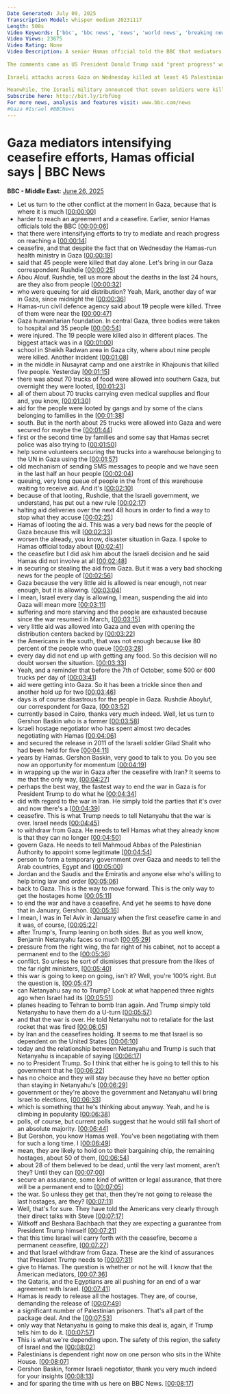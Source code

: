 ```yaml
---
Date Generated: July 09, 2025
Transcription Model: whisper medium 20231117
Length: 500s
Video Keywords: ['bbc', 'bbc news', 'news', 'world news', 'breaking news', 'us news', 'world', 'america', 'usa', 'usa news', 'india news']
Video Views: 23675
Video Rating: None
Video Description: A senior Hamas official told the BBC that mediators have intensified their efforts to broker a new ceasefire and hostage release deal in Gaza, but that negotiations with Israel remain stalled.
 
The comments came as US President Donald Trump said "great progress" was being made since Israel and Iran ended their 12-day war on Tuesday, and that his envoy Steve Witkoff thought an agreement between Israel and Hamas was "very close".
 
Israeli attacks across Gaza on Wednesday killed at least 45 Palestinians, including some who were seeking aid, the Hamas-run health ministry said.
 
Meanwhile, the Israeli military announced that seven soldiers were killed in a bomb attack on Tuesday claimed by Hamas.
Subscribe here: http://bit.ly/1rbfUog
For more news, analysis and features visit: www.bbc.com/news 
#Gaza #Israel #BBCNews
---
```


# Gaza mediators intensifying ceasefire efforts, Hamas official says | BBC News
**BBC - Middle East:** [June 26, 2025](https://www.youtube.com/watch?v=PMHjVTAHrR4)
*  Let us turn to the other conflict at the moment in Gaza, because that is where it is much [[00:00:00](https://www.youtube.com/watch?v=PMHjVTAHrR4&t=0.0s)]
*  harder to reach an agreement and a ceasefire. Earlier, senior Hamas officials told the BBC [[00:00:06](https://www.youtube.com/watch?v=PMHjVTAHrR4&t=6.32s)]
*  that there were intensifying efforts to try to mediate and reach progress on reaching a [[00:00:14](https://www.youtube.com/watch?v=PMHjVTAHrR4&t=14.16s)]
*  ceasefire, and that despite the fact that on Wednesday the Hamas-run health ministry in Gaza [[00:00:19](https://www.youtube.com/watch?v=PMHjVTAHrR4&t=19.84s)]
*  said that 45 people were killed that day alone. Let's bring in our Gaza correspondent Rushdie [[00:00:25](https://www.youtube.com/watch?v=PMHjVTAHrR4&t=25.84s)]
*  Abou Alouf. Rushdie, tell us more about the deaths in the last 24 hours, are they also from people [[00:00:32](https://www.youtube.com/watch?v=PMHjVTAHrR4&t=32.08s)]
*  who were queuing for aid distribution? Yeah, Mark, another day of war in Gaza, since midnight the [[00:00:36](https://www.youtube.com/watch?v=PMHjVTAHrR4&t=36.96s)]
*  Hamas-run civil defence agency said about 19 people were killed. Three of them were near the [[00:00:47](https://www.youtube.com/watch?v=PMHjVTAHrR4&t=47.6s)]
*  Gaza humanitarian foundation. In central Gaza, three bodies were taken to hospital and 35 people [[00:00:54](https://www.youtube.com/watch?v=PMHjVTAHrR4&t=54.0s)]
*  were injured. The 19 people were killed also in different places. The biggest attack was in a [[00:01:00](https://www.youtube.com/watch?v=PMHjVTAHrR4&t=60.96s)]
*  school in Sheikh Radwan area in Gaza city, where about nine people were killed. Another incident [[00:01:08](https://www.youtube.com/watch?v=PMHjVTAHrR4&t=68.64s)]
*  in the middle in Nusayrat camp and one airstrike in Khajounis that killed five people. Yesterday [[00:01:15](https://www.youtube.com/watch?v=PMHjVTAHrR4&t=75.76s)]
*  there was about 70 trucks of food were allowed into southern Gaza, but overnight they were looted, [[00:01:23](https://www.youtube.com/watch?v=PMHjVTAHrR4&t=83.44s)]
*  all of them about 70 trucks carrying even medical supplies and flour and, you know, [[00:01:30](https://www.youtube.com/watch?v=PMHjVTAHrR4&t=90.8s)]
*  aid for the people were looted by gangs and by some of the clans belonging to families in the [[00:01:38](https://www.youtube.com/watch?v=PMHjVTAHrR4&t=98.48s)]
*  south. But in the north about 25 trucks were allowed into Gaza and were secured for maybe the [[00:01:44](https://www.youtube.com/watch?v=PMHjVTAHrR4&t=104.47999999999999s)]
*  first or the second time by families and some say that Hamas secret police was also trying to [[00:01:50](https://www.youtube.com/watch?v=PMHjVTAHrR4&t=110.88s)]
*  help some volunteers securing the trucks into a warehouse belonging to the UN in Gaza using the [[00:01:57](https://www.youtube.com/watch?v=PMHjVTAHrR4&t=117.36s)]
*  old mechanism of sending SMS messages to people and we have seen in the last half an hour people [[00:02:04](https://www.youtube.com/watch?v=PMHjVTAHrR4&t=124.39999999999999s)]
*  queuing, very long queue of people in the front of this warehouse waiting to receive aid. And it's [[00:02:10](https://www.youtube.com/watch?v=PMHjVTAHrR4&t=130.24s)]
*  because of that looting, Rushdie, that the Israeli government, we understand, has put out a new rule [[00:02:17](https://www.youtube.com/watch?v=PMHjVTAHrR4&t=137.52s)]
*  halting aid deliveries over the next 48 hours in order to find a way to stop what they accuse [[00:02:25](https://www.youtube.com/watch?v=PMHjVTAHrR4&t=145.44s)]
*  Hamas of looting the aid. This was a very bad news for the people of Gaza because this will [[00:02:33](https://www.youtube.com/watch?v=PMHjVTAHrR4&t=153.04000000000002s)]
*  worsen the already, you know, disaster situation in Gaza. I spoke to Hamas official today about [[00:02:41](https://www.youtube.com/watch?v=PMHjVTAHrR4&t=161.92s)]
*  the ceasefire but I did ask him about the Israeli decision and he said Hamas did not involve at all [[00:02:48](https://www.youtube.com/watch?v=PMHjVTAHrR4&t=168.79999999999998s)]
*  in securing or stealing the aid from Gaza. But it was a very bad shocking news for the people of [[00:02:56](https://www.youtube.com/watch?v=PMHjVTAHrR4&t=176.88s)]
*  Gaza because the very little aid is allowed is near enough, not near enough, but it is allowing. [[00:03:04](https://www.youtube.com/watch?v=PMHjVTAHrR4&t=184.39999999999998s)]
*  I mean, Israel every day is allowing, I mean, suspending the aid into Gaza will mean more [[00:03:11](https://www.youtube.com/watch?v=PMHjVTAHrR4&t=191.12s)]
*  suffering and more starving and the people are exhausted because since the war resumed in March, [[00:03:15](https://www.youtube.com/watch?v=PMHjVTAHrR4&t=195.84s)]
*  very little aid was allowed into Gaza and even with opening the distribution centers backed by [[00:03:22](https://www.youtube.com/watch?v=PMHjVTAHrR4&t=202.16s)]
*  the Americans in the south, that was not enough because like 80 percent of the people who queue [[00:03:28](https://www.youtube.com/watch?v=PMHjVTAHrR4&t=208.48000000000002s)]
*  every day did not end up with getting any food. So this decision will no doubt worsen the situation. [[00:03:33](https://www.youtube.com/watch?v=PMHjVTAHrR4&t=213.92000000000002s)]
*  Yeah, and a reminder that before the 7th of October, some 500 or 600 trucks per day of [[00:03:41](https://www.youtube.com/watch?v=PMHjVTAHrR4&t=221.68s)]
*  aid were getting into Gaza. So it has been a trickle since then and another hold up for two [[00:03:46](https://www.youtube.com/watch?v=PMHjVTAHrR4&t=226.56s)]
*  days is of course disastrous for the people in Gaza. Rushdie Aboyluf, our correspondent for Gaza, [[00:03:52](https://www.youtube.com/watch?v=PMHjVTAHrR4&t=232.16s)]
*  currently based in Cairo, thanks very much indeed. Well, let us turn to Gershon Baskin who is a former [[00:03:58](https://www.youtube.com/watch?v=PMHjVTAHrR4&t=238.64000000000001s)]
*  Israeli hostage negotiator who has spent almost two decades negotiating with Hamas [[00:04:06](https://www.youtube.com/watch?v=PMHjVTAHrR4&t=246.16s)]
*  and secured the release in 2011 of the Israeli soldier Gilad Shalit who had been held for five [[00:04:11](https://www.youtube.com/watch?v=PMHjVTAHrR4&t=251.28s)]
*  years by Hamas. Gershon Baskin, very good to talk to you. Do you see now an opportunity for momentum [[00:04:19](https://www.youtube.com/watch?v=PMHjVTAHrR4&t=259.28s)]
*  in wrapping up the war in Gaza after the ceasefire with Iran? It seems to me that the only way, [[00:04:27](https://www.youtube.com/watch?v=PMHjVTAHrR4&t=267.6s)]
*  perhaps the best way, the fastest way to end the war in Gaza is for President Trump to do what he [[00:04:34](https://www.youtube.com/watch?v=PMHjVTAHrR4&t=274.4s)]
*  did with regard to the war in Iran. He simply told the parties that it's over and now there's a [[00:04:39](https://www.youtube.com/watch?v=PMHjVTAHrR4&t=279.76s)]
*  ceasefire. This is what Trump needs to tell Netanyahu that the war is over. Israel needs [[00:04:45](https://www.youtube.com/watch?v=PMHjVTAHrR4&t=285.03999999999996s)]
*  to withdraw from Gaza. He needs to tell Hamas what they already know is that they can no longer [[00:04:50](https://www.youtube.com/watch?v=PMHjVTAHrR4&t=290.08s)]
*  govern Gaza. He needs to tell Mahmoud Abbas of the Palestinian Authority to appoint some legitimate [[00:04:54](https://www.youtube.com/watch?v=PMHjVTAHrR4&t=294.71999999999997s)]
*  person to form a temporary government over Gaza and needs to tell the Arab countries, Egypt and [[00:05:00](https://www.youtube.com/watch?v=PMHjVTAHrR4&t=300.8s)]
*  Jordan and the Saudis and the Emiratis and anyone else who's willing to help bring law and order [[00:05:06](https://www.youtube.com/watch?v=PMHjVTAHrR4&t=306.56s)]
*  back to Gaza. This is the way to move forward. This is the only way to get the hostages home [[00:05:11](https://www.youtube.com/watch?v=PMHjVTAHrR4&t=311.52000000000004s)]
*  to end the war and have a ceasefire. And yet he seems to have done that in January, Gershon. [[00:05:16](https://www.youtube.com/watch?v=PMHjVTAHrR4&t=316.0s)]
*  I mean, I was in Tel Aviv in January when the first ceasefire came in and it was, of course, [[00:05:22](https://www.youtube.com/watch?v=PMHjVTAHrR4&t=322.32s)]
*  after Trump's, Trump leaning on both sides. But as you well know, Benjamin Netanyahu faces so much [[00:05:29](https://www.youtube.com/watch?v=PMHjVTAHrR4&t=329.76s)]
*  pressure from the right wing, the far right of his cabinet, not to accept a permanent end to the [[00:05:36](https://www.youtube.com/watch?v=PMHjVTAHrR4&t=336.24s)]
*  conflict. So unless he sort of dismisses that pressure from the likes of the far right ministers, [[00:05:40](https://www.youtube.com/watch?v=PMHjVTAHrR4&t=340.88s)]
*  this war is going to keep on going, isn't it? Well, you're 100% right. But the question is, [[00:05:47](https://www.youtube.com/watch?v=PMHjVTAHrR4&t=347.12s)]
*  can Netanyahu say no to Trump? Look at what happened three nights ago when Israel had its [[00:05:51](https://www.youtube.com/watch?v=PMHjVTAHrR4&t=351.76s)]
*  planes heading to Tehran to bomb Iran again. And Trump simply told Netanyahu to have them do a U-turn [[00:05:57](https://www.youtube.com/watch?v=PMHjVTAHrR4&t=357.84s)]
*  and that the war is over. He told Netanyahu not to retaliate for the last rocket that was fired [[00:06:05](https://www.youtube.com/watch?v=PMHjVTAHrR4&t=365.67999999999995s)]
*  by Iran and the ceasefires holding. It seems to me that Israel is so dependent on the United States [[00:06:10](https://www.youtube.com/watch?v=PMHjVTAHrR4&t=370.96s)]
*  today and the relationship between Netanyahu and Trump is such that Netanyahu is incapable of saying [[00:06:17](https://www.youtube.com/watch?v=PMHjVTAHrR4&t=377.12s)]
*  no to President Trump. So I think that either he is going to tell this to his government that he [[00:06:22](https://www.youtube.com/watch?v=PMHjVTAHrR4&t=382.8s)]
*  has no choice and they will stay because they have no better option than staying in Netanyahu's [[00:06:29](https://www.youtube.com/watch?v=PMHjVTAHrR4&t=389.04s)]
*  government or they're above the government and Netanyahu will bring Israel to elections, [[00:06:33](https://www.youtube.com/watch?v=PMHjVTAHrR4&t=393.2s)]
*  which is something that he's thinking about anyway. Yeah, and he is climbing in popularity [[00:06:38](https://www.youtube.com/watch?v=PMHjVTAHrR4&t=398.48s)]
*  polls, of course, but current polls suggest that he would still fall short of an absolute majority. [[00:06:44](https://www.youtube.com/watch?v=PMHjVTAHrR4&t=404.0s)]
*  But Gershon, you know Hamas well. You've been negotiating with them for such a long time. I [[00:06:49](https://www.youtube.com/watch?v=PMHjVTAHrR4&t=409.52s)]
*  mean, they are likely to hold on to their bargaining chip, the remaining hostages, about 50 of them, [[00:06:54](https://www.youtube.com/watch?v=PMHjVTAHrR4&t=414.47999999999996s)]
*  about 28 of them believed to be dead, until the very last moment, aren't they? Until they can [[00:07:00](https://www.youtube.com/watch?v=PMHjVTAHrR4&t=420.0s)]
*  secure an assurance, some kind of written or legal assurance, that there will be a permanent end to [[00:07:05](https://www.youtube.com/watch?v=PMHjVTAHrR4&t=425.91999999999996s)]
*  the war. So unless they get that, then they're not going to release the last hostages, are they? [[00:07:11](https://www.youtube.com/watch?v=PMHjVTAHrR4&t=431.28s)]
*  Well, that's for sure. They have told the Americans very clearly through their direct talks with Steve [[00:07:17](https://www.youtube.com/watch?v=PMHjVTAHrR4&t=437.12s)]
*  Witkoff and Beshara Bachbach that they are expecting a guarantee from President Trump himself [[00:07:21](https://www.youtube.com/watch?v=PMHjVTAHrR4&t=441.12s)]
*  that this time Israel will carry forth with the ceasefire, become a permanent ceasefire, [[00:07:27](https://www.youtube.com/watch?v=PMHjVTAHrR4&t=447.04s)]
*  and that Israel withdraw from Gaza. These are the kind of assurances that President Trump needs to [[00:07:31](https://www.youtube.com/watch?v=PMHjVTAHrR4&t=451.44s)]
*  give to Hamas. The question is whether or not he will. I know that the American mediators, [[00:07:36](https://www.youtube.com/watch?v=PMHjVTAHrR4&t=456.4s)]
*  the Qataris, and the Egyptians are all pushing for an end of a war agreement with Israel. [[00:07:41](https://www.youtube.com/watch?v=PMHjVTAHrR4&t=461.84s)]
*  Hamas is ready to release all the hostages. They are, of course, demanding the release of [[00:07:49](https://www.youtube.com/watch?v=PMHjVTAHrR4&t=469.28s)]
*  a significant number of Palestinian prisoners. That's all part of the package deal. And the [[00:07:53](https://www.youtube.com/watch?v=PMHjVTAHrR4&t=473.44s)]
*  only way that Netanyahu is going to make this deal is, again, if Trump tells him to do it. [[00:07:57](https://www.youtube.com/watch?v=PMHjVTAHrR4&t=477.91999999999996s)]
*  This is what we're depending upon. The safety of this region, the safety of Israel and the [[00:08:02](https://www.youtube.com/watch?v=PMHjVTAHrR4&t=482.88s)]
*  Palestinians is dependent right now on one person who sits in the White House. [[00:08:07](https://www.youtube.com/watch?v=PMHjVTAHrR4&t=487.92s)]
*  Gershon Baskin, former Israeli negotiator, thank you very much indeed for your insights [[00:08:13](https://www.youtube.com/watch?v=PMHjVTAHrR4&t=493.84000000000003s)]
*  and for sparing the time with us here on BBC News. [[00:08:17](https://www.youtube.com/watch?v=PMHjVTAHrR4&t=497.92s)]
